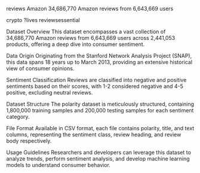 reviews
Amazon
34,686,770 Amazon reviews from 6,643,669 users

crypto ?lives reviewsessential 

Dataset Overview
This dataset encompasses a vast collection of 34,686,770 Amazon reviews from 6,643,669 users across 2,441,053 products, offering a deep dive into consumer sentiment.

Data Origin
Originating from the Stanford Network Analysis Project (SNAP), this data spans 18 years up to March 2013, providing an extensive historical view of consumer opinions.

Sentiment Classification
Reviews are classified into negative and positive sentiments based on their scores, with 1-2 considered negative and 4-5 positive, excluding neutral reviews.

Dataset Structure
The polarity dataset is meticulously structured, containing 1,800,000 training samples and 200,000 testing samples for each sentiment category.

File Format
Available in CSV format, each file contains polarity, title, and text columns, representing the sentiment class, review heading, and review body respectively.

Usage Guidelines
Researchers and developers can leverage this dataset to analyze trends, perform sentiment analysis, and develop machine learning models to understand consumer behavior.
